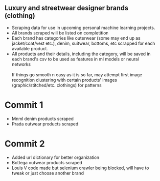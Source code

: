 ## Luxury and streetwear designer brands (clothing)
- Scraping data for use in upcoming personal machine learning projects.
- All brands scraped will be listed on completition
- Each brand has categories like outerwear (some may end up as jacket/coat/vest etc.), denim, suitwear, bottoms, etc scrapped for each available product.
- All products and their details, including the category, will be saved in each brand's csv to be used as features in ml models or neural networks
<br><br>
If things go smooth n easy as it is so far, may attempt first image recognition clustering with certain products' images (graphic/stitched/etc. clothings) for patterns

# Commit 1
- Mnml denim products scraped
- Prada outwear products scraped

# Commit 2
- Added url dictionary for better organization
- Bottega outwear products scraped
- Louis V code made but selenium crawler being blocked, will have to tweak or just choose another brand
